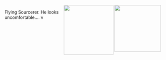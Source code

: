 <a href="https://github.com/wyvern8/akamai-nginx">
  <img src="https://raw.githubusercontent.com/wyvern8/akamai-nginx/master/logo.png?raw=true" alt="" title="logo" style="width: 150px;" align="right">
</a>

<image align="right" height="160" width="160" src="https://storage.googleapis.com/github-bin/gtm-logo.svg">            

Flying Sourcerer. He looks uncomfortable....
v
